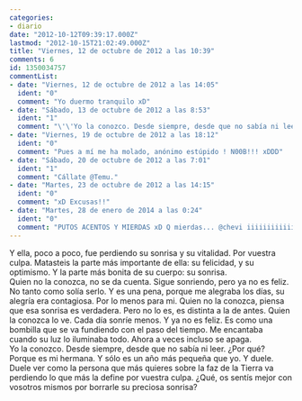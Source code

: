 ```yaml
---
categories:
- diario
date: "2012-10-12T09:39:17.000Z"
lastmod: "2012-10-15T21:02:49.000Z"
title: "Viernes, 12 de octubre de 2012 a las 10:39"
comments: 6
id: 1350034757
commentList:
- date: "Viernes, 12 de octubre de 2012 a las 14:05"
  ident: "0"
  comment: "Yo duermo tranquilo xD"
- date: "Sábado, 13 de octubre de 2012 a las 8:53"
  ident: "1"
  comment: "\'\'Yo la conozco. Desde siempre, desde que no sabía ni leer. ¿Por qué? Porque es mi hermana. Y sólo es un año más pequeña que yo.\'\'  \n  \nQue forma mas estúpida de decir k es tu herman."
- date: "Viernes, 19 de octubre de 2012 a las 18:12"
  ident: "0"
  comment: "Pues a mí me ha molado, anónimo estúpido ! N00B!!! xDDD"
- date: "Sábado, 20 de octubre de 2012 a las 7:01"
  ident: "1"
  comment: "Cállate @Temu."
- date: "Martes, 23 de octubre de 2012 a las 14:15"
  ident: "0"
  comment: "xD Excusas!!"
- date: "Martes, 28 de enero de 2014 a las 0:24"
  ident: "0"
  comment: "PUTOS ACENTOS Y MIERDAS xD Q mierdas... @chevi iiiiiiiiiiiiii!!!! D:"
---
```


Y ella, poco a poco, fue perdiendo su sonrisa y su vitalidad. Por vuestra culpa. Matasteis la parte más importante de ella: su felicidad, y su optimismo. Y la parte más bonita de su cuerpo: su sonrisa.  
Quien no la conozca, no se da cuenta. Sigue sonriendo, pero ya no es feliz. No tanto como solía serlo. Y es una pena, porque me alegraba los días, su alegría era contagiosa. Por lo menos para mi. Quien no la conozca, piensa que esa sonrisa es verdadera. Pero no lo es, es distinta a la de antes. Quien la conozca lo ve. Cada día sonríe menos. Y ya no es feliz. Es como una bombilla que se va fundiendo con el paso del tiempo. Me encantaba cuando su luz lo iluminaba todo. Ahora a veces incluso se apaga.  
Yo la conozco. Desde siempre, desde que no sabía ni leer. ¿Por qué? Porque es mi hermana. Y sólo es un año más pequeña que yo. Y duele. Duele ver como la persona que más quieres sobre la faz de la Tierra va perdiendo lo que más la define por vuestra culpa. ¿Qué, os sentís mejor con vosotros mismos por borrarle su preciosa sonrisa?